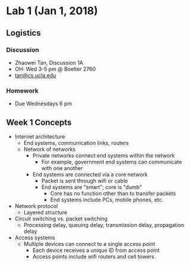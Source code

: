 # Lab 1 (Jan 1, 2018)
## Logistics
### Discussion
* Zhaowei Tan, Discussion 1A
* OH: Wed 3-5 pm @ Boelter 2760
* tan@cs.ucla.edu
### Homework
* Due Wednesdays 6 pm
## Week 1 Concepts
* Internet architecture
  * End systems, communication links, routers
  * Network of networks
    * Private networks connect end systems within the network
      * For example, government end systems can communicate with one another
    * End systems are connected via a core network
      * Packet is sent through wifi or cable
      * End systems are "smart"; core is "dumb"
        * Core has no function other than to transfer packets
        * End systems include PCs, mobile phones, etc.
* Network protocol
  * Layered structure
* Circuit switching vs. packet switching
  * Processing delay, queuing delay, transmission delay, propagation delay
* Access systems
  * Multiple devices can connect to a single access point
    * Each device receives a unique ID from access point
    * Access points include wifi routers and cell towers
